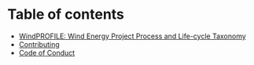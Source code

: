 # Table of contents

* [WindPROFILE: Wind Energy Project Process and Life-cycle Taxonomy](README.md)
* [Contributing](CONTRIBUTING.md)
* [Code of Conduct](CODE\_OF\_CONDUCT.md)
